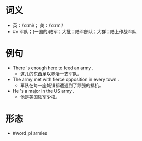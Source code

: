 # 词义
- 英：/ˈɑːmi/； 美：/ˈɑːrmi/
- #n 军队；(一国的)陆军；大批；陆军部队；大群；陆上作战军队
# 例句
- There 's enough here to feed an army .
	- 这儿的东西足以养活一支军队。
- The army met with fierce opposition in every town .
	- 军队在每一座城镇都遭遇到了顽强的抵抗。
- He 's a major in the US army .
	- 他是美国陆军少校。
# 形态
- #word_pl armies
